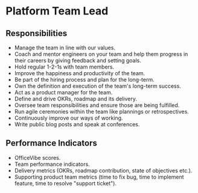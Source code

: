 # Platform Team Lead

## Responsibilities

- Manage the team in line with our values.
- Coach and mentor engineers on your team and help them progress in their careers by giving feedback and setting goals.
- Hold regular 1-2-1s with team members.
- Improve the happiness and productivity of the team.
- Be part of the hiring process and plan for the long-term.
- Own the definition and execution of the team's long-term success.
- Act as a product manager for the team.
- Define and drive OKRs, roadmap and its delivery.
- Oversee team responsibilities and ensure those are being fulfilled.
- Run agile ceremonies within the team like plannings or retrospectives.
- Continuously improve our ways of working.
- Write public blog posts and speak at conferences.

## Performance Indicators

- OfficeVibe scores.
- Team performance indicators.
- Delivery metrics (OKRs, roadmap contribution, state of objectives etc.).
- Supporting product team metrics (time to fix bug, time to implement feature, time to resolve "support ticket").
